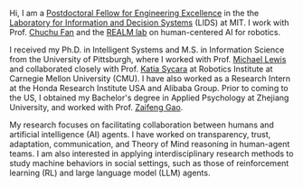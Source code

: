 Hi, I am a [Postdoctoral Fellow for Engineering Excellence](https://engineering.mit.edu/the-mit-postdoctoral-fellowship-program-for-engineering-excellence/) in the the [Laboratory for Information and Decision Systems](https://lids.mit.edu/) (LIDS) at MIT. I work with Prof. [Chuchu Fan](https://chuchu.mit.edu/) and the [REALM lab](https://aeroastro.mit.edu/realm/) on human-centered AI for robotics. 

I received my Ph.D. in Intelligent Systems and M.S. in Information Science from the University of Pittsburgh, where I worked with Prof. [Michael Lewis](http://www.pitt.edu/~cmlewis/) and collaborated closely with Prof. [Katia Sycara](http://www.cs.cmu.edu/~sycara/) at Robotics Institute at Carnegie Mellon University (CMU). I have also worked as a Research Intern at the Honda Research Institute USA and Alibaba Group. Prior to coming to the US, I obtained my Bachelor's degree in Applied Psychology at Zhejiang University, and worked with Prof. [Zaifeng Gao](https://person.zju.edu.cn/en/zaifengg).  

My research focuses on facilitating collaboration between humans and artificial intelligence (AI) agents. I have worked on transparency, trust, adaptation, communication, and Theory of Mind reasoning in human-agent teams. I am also interested in applying interdisciplinary research methods to study machine behaviors in social settings, such as those of reinforcement learning (RL) and large language model (LLM) agents. 